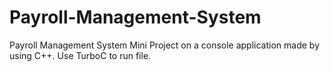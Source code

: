 # Payroll-Management-System
Payroll Management System Mini Project on a console application made by using C++. Use TurboC to run file.
